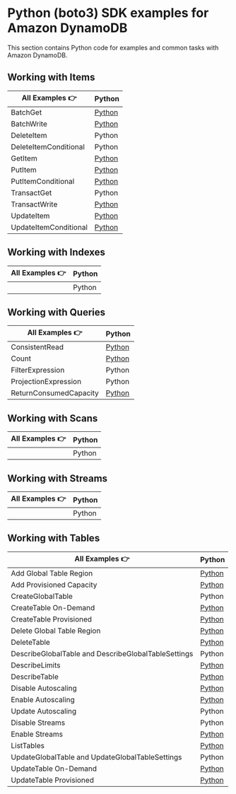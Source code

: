 # Python (boto3) SDK examples for Amazon DynamoDB

This section contains Python code for examples and common tasks with Amazon DynamoDB.

## Working with Items

| All Examples 👉       | Python                                                                                                                         |
| --------------------- | ------------------------------------------------------------------------------------------------------------------------------ |
| BatchGet              | [Python](https://github.com/synchrophoto/DynamoDB-SDK-examples/blob/master/python/WorkingWithItems/batch_get.py)               |
| BatchWrite            | [Python](https://github.com/synchrophoto/DynamoDB-SDK-examples/blob/master/python/WorkingWithItems/batch_write.py)             |
| DeleteItem            | Python                                                                                                                         |
| DeleteItemConditional | Python                                                                                                                         |
| GetItem               | [Python](https://github.com/synchrophoto/DynamoDB-SDK-examples/blob/master/python/WorkingWithItems/get_item.py)                |
| PutItem               | [Python](https://github.com/synchrophoto/DynamoDB-SDK-examples/blob/master/python/WorkingWithItems/put_item.py)                |
| PutItemConditional    | [Python](https://github.com/synchrophoto/DynamoDB-SDK-examples/blob/master/python/WorkingWithItems/put_item_conditional.py)    |
| TransactGet           | Python                                                                                                                         |
| TransactWrite         | [Python](https://github.com/synchrophoto/DynamoDB-SDK-examples/blob/master/python/WorkingWithItems/transact_write.py)          |
| UpdateItem            | [Python](https://github.com/synchrophoto/DynamoDB-SDK-examples/blob/master/python/WorkingWithItems/updating_item.py)           |
| UpdateItemConditional | [Python](https://github.com/synchrophoto/DynamoDB-SDK-examples/blob/master/python/WorkingWithItems/update_item_conditional.py) |

## Working with Indexes

| All Examples 👉 | Python |
| --------------- | ------ |
|                 | Python |

## Working with Queries

| All Examples 👉        | Python                                                                                                                                  |
| ---------------------- | --------------------------------------------------------------------------------------------------------------------------------------- |
| ConsistentRead         | [Python](https://github.com/synchrophoto/DynamoDB-SDK-examples/blob/master/python/WorkingWithQueries/query-consistent-read.py)          |
| Count                  | [Python](https://github.com/synchrophoto/DynamoDB-SDK-examples/blob/master/python/WorkingWithQueries/query-scan-count.py)               |
| FilterExpression       | Python                                                                                                                                  |
| ProjectionExpression   | Python                                                                                                                                  |
| ReturnConsumedCapacity | [Python](https://github.com/synchrophoto/DynamoDB-SDK-examples/blob/master/python/WorkingWithQueries/query-return-consumed-capacity.py) |

## Working with Scans

| All Examples 👉 | Python |
| --------------- | ------ |
|                 | Python |

## Working with Streams

| All Examples 👉 | Python |
| --------------- | ------ |
|                 | Python |

## Working with Tables

| All Examples 👉                                     | Python                                                                                                                              |
| --------------------------------------------------- | ----------------------------------------------------------------------------------------------------------------------------------- |
| Add Global Table Region                             | [Python](https://github.com/synchrophoto/DynamoDB-SDK-examples/blob/master/python/WorkingWithTables/add_global_table_region.py)     |
| Add Provisioned Capacity                            | [Python](https://github.com/synchrophoto/DynamoDB-SDK-examples/blob/master/python/WorkingWithTables/add_provisioned_capacity.py)    |
| CreateGlobalTable                                   | Python                                                                                                                              |
| CreateTable On-Demand                               | [Python](https://github.com/synchrophoto/DynamoDB-SDK-examples/blob/master/python/WorkingWithTables/create_table_on-demand.py)      |
| CreateTable Provisioned                             | [Python](https://github.com/synchrophoto/DynamoDB-SDK-examples/blob/master/python/WorkingWithTables/create_table_provisioned.py)    |
| Delete Global Table Region                          | [Python](https://github.com/synchrophoto/DynamoDB-SDK-examples/blob/master/python/WorkingWithTables/delete_global_table_region.py)  |
| DeleteTable                                         | [Python](https://github.com/synchrophoto/DynamoDB-SDK-examples/blob/master/python/WorkingWithTables/delete_table.py)                |
| DescribeGlobalTable and DescribeGlobalTableSettings | Python                                                                                                                              |
| DescribeLimits                                      | [Python](https://github.com/synchrophoto/DynamoDB-SDK-examples/blob/master/python/WorkingWithTables/describe_limits.py)             |
| DescribeTable                                       | [Python](https://github.com/synchrophoto/DynamoDB-SDK-examples/blob/master/python/WorkingWithTables/describe_table.py)              |
| Disable Autoscaling                                 | [Python](https://github.com/synchrophoto/DynamoDB-SDK-examples/blob/master/python/WorkingWithTables/disable_auto-scaling.py)        |
| Enable Autoscaling                                  | [Python](https://github.com/synchrophoto/DynamoDB-SDK-examples/blob/master/python/WorkingWithTables/enable_auto-scaling.py)         |
| Update Autoscaling                                  | Python                                                                                                                              |
| Disable Streams                                     | Python                                                                                                                              |
| Enable Streams                                      | [Python](https://github.com/synchrophoto/DynamoDB-SDK-examples/blob/master/python/WorkingWithTables/enable_streams.py)              |
| ListTables                                          | [Python](https://github.com/synchrophoto/DynamoDB-SDK-examples/blob/master/python/WorkingWithTables/list_tables.py)                 |
| UpdateGlobalTable and UpdateGlobalTableSettings     | Python                                                                                                                              |
| UpdateTable On-Demand                               | [Python](https://github.com/synchrophoto/DynamoDB-SDK-examples/blob/master/python/WorkingWithTables/table_change_to_on-demand.py)   |
| UpdateTable Provisioned                             | [Python](https://github.com/synchrophoto/DynamoDB-SDK-examples/blob/master/python/WorkingWithTables/table_change_to_provisioned.py) |
